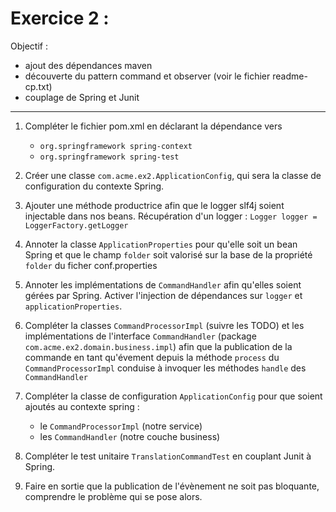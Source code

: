 # Exercice 2 :

Objectif :
- ajout des dépendances maven
- découverte du pattern command et observer (voir le fichier readme-cp.txt)
- couplage de Spring et Junit
*****

1. Compléter le fichier pom.xml en déclarant la dépendance vers 
   * `org.springframework spring-context`
   * `org.springframework spring-test`
   
2. Créer une classe `com.acme.ex2.ApplicationConfig`, qui sera la classe de configuration du contexte Spring.

3. Ajouter une méthode productrice afin que le logger slf4j soient injectable dans nos beans. Récupération d'un logger : `Logger logger = LoggerFactory.getLogger`

4. Annoter la classe `ApplicationProperties` pour qu'elle soit un bean Spring et que le champ `folder` soit valorisé sur la base de la propriété `folder` du ficher conf.properties

5. Annoter les implémentations de `CommandHandler` afin qu'elles soient gérées par Spring. Activer l'injection de dépendances sur `logger` et `applicationProperties`.

6. Compléter la classes `CommandProcessorImpl` (suivre les TODO) et les implémentations de l'interface `CommandHandler` (package `com.acme.ex2.domain.business.impl`) afin que la publication de la commande en tant qu'évement depuis la méthode `process` du `CommandProcessorImpl` conduise à invoquer les méthodes `handle` des `CommandHandler`

7. Compléter la classe de configuration `ApplicationConfig` pour que soient ajoutés au contexte spring : 

   * le `CommandProcessorImpl` (notre service)
   * les `CommandHandler` (notre couche business)

8. Compléter le test unitaire `TranslationCommandTest` en couplant Junit à Spring.

9. Faire en sortie que la publication de l'évènement ne soit pas bloquante, comprendre le problème qui se pose alors.
